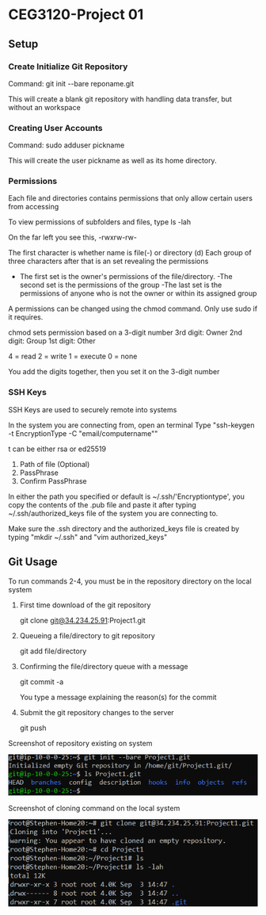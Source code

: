 # CEG3120-Project 01

## Setup
### Create Initialize Git Repository
Command: git init --bare reponame.git

This will create a blank git repository with handling data transfer, but without an workspace

### Creating User Accounts

Command: sudo adduser pickname

This will create the user pickname as well as its home directory.

### Permissions
Each file and directories contains permissions that only allow certain users from accessing

To view permissions of subfolders and files, type ls -lah 

On the far left you see this,
-rwxrw-rw-

The first character is whether name is file(-) or directory (d)
Each group of three characters after that is an set revealing the permissions

- The first set is the owner's permissions of the file/directory.
-The second set is the permissions of the group
-The last set is the permissions of anyone who is not the owner or within its assigned group

A permissions can be changed using the chmod command. Only use sudo if it requires.

chmod sets permission based on a 3-digit number
3rd digit: Owner
2nd digit: Group
1st digit: Other

4 = read
2 = write
1 = execute
0 = none

You add the digits together, then you set it on the 3-digit number

### SSH Keys

SSH Keys are used to securely remote into systems

In the system you are connecting from, open an terminal
Type "ssh-keygen -t EncryptionType -C "email/computername""

t can be either rsa or ed25519

1. Path of file (Optional)
2. PassPhrase
3. Confirm PassPhrase

In either the path you specified or default is ~/.ssh/'Encryptiontype',
you copy the contents of the .pub file and paste it after typing ~/.ssh/authorized_keys file of the system you are connecting to.

Make sure the .ssh directory and the authorized_keys file is created by typing "mkdir ~/.ssh" and "vim authorized_keys"

## Git Usage
To run commands 2-4, you must be in the repository directory on the local system

1. First time download of the git repository

    git clone git@34.234.25.91:Project1.git

2. Queueing a file/directory to git repository

    git add file/directory

3. Confirming the file/directory queue with a message
    
    git commit -a

    You type a message explaining the reason(s) for the commit

4. Submit the git repository changes to the server
    
    git push

Screenshot of repository existing on system


![repo on aws](repoinaws.PNG)

Screenshot of cloning command on the local system


![clone from system](clonecommandinsystem.PNG)
